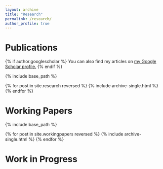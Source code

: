 ```yaml
---
layout: archive
title: "Research"
permalink: /research/
author_profile: true
---
```


Publications
======
{% if author.googlescholar %}
  You can also find my articles on <u><a href="{{author.googlescholar}}">my Google Scholar profile</a>.</u>
{% endif %}

{% include base_path %}

{% for post in site.research reversed %}
  {% include archive-single.html %}
{% endfor %}

Working Papers
======
{% include base_path %}

{% for post in site.workingpapers reversed %}
  {% include archive-single.html %}
{% endfor %}

Work in Progress
======
